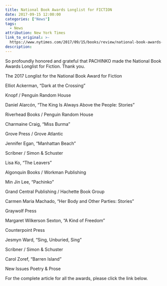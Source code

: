 ```yaml
---
title: National Book Awards Longlist for FICTION
date: 2017-09-15 12:00:00
categories: ["News"]
tags:
  - News
attribution: New York Times
link_to_original: >-
  https://www.nytimes.com/2017/09/15/books/review/national-book-awards-longlist.html?rref=collection%2Fsectioncollection%2Fbooks&action=click&contentCollection=books&region=stream&module=stream_unit&version=latest&contentPlacement=3&pgtype=sectionfront&_r=0
description:
---
```



So profoundly honored and grateful that PACHINKO made the National Book Awards Longlist for Fiction. Thank you.

The 2017 Longlist for the National Book Award for Fiction

Elliot Ackerman, “Dark at the Crossing”

Knopf / Penguin Random House

Daniel Alarcón, “The King Is Always Above the People: Stories”

Riverhead Books / Penguin Random House

Charmaine Craig, “Miss Burma”

Grove Press / Grove Atlantic

Jennifer Egan, “Manhattan Beach”

Scribner / Simon & Schuster

Lisa Ko, “The Leavers”

Algonquin Books / Workman Publishing

Min Jin Lee, “Pachinko”

Grand Central Publishing / Hachette Book Group

Carmen Maria Machado, “Her Body and Other Parties: Stories”

Graywolf Press

Margaret Wilkerson Sexton, “A Kind of Freedom”

Counterpoint Press

Jesmyn Ward, “Sing, Unburied, Sing”

Scribner / Simon & Schuster

Carol Zoref, “Barren Island”

New Issues Poetry & Prose

For the complete article for all the awards, please click the link below.